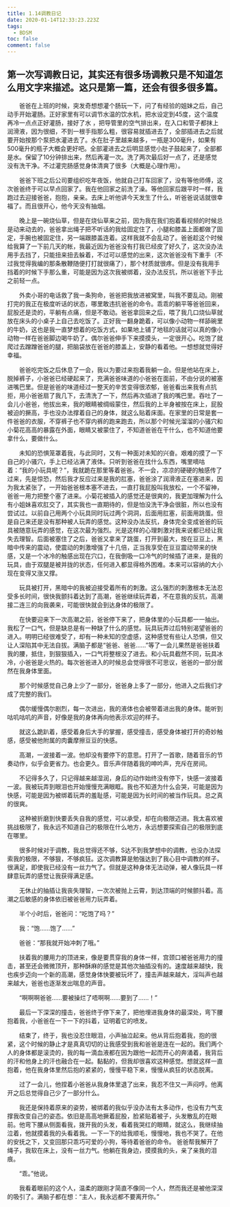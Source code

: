 ```yaml
---
title: 1.14调教日记
date: 2020-01-14T12:33:23.223Z
tags:
  - BDSM
toc: false
comment: false
---
```

第一次写调教日记，其实还有很多场调教只是不知道怎么用文字来描述。这只是第一篇，还会有很多很多篇。
---
&#8195;&#8195;爸爸在上班的时候，突发奇想想灌个肠玩一下，问了有经验的姐妹之后，自己动手开始灌肠。正好家里有可以调节水温的饮水机，把水设定到45度，这个温度再冷一点点正好灌肠，接好了水 ，把导管里的空气排出来，在入口和管子都抹上润滑液，因为很细，不到一根手指那么粗，很容易就插进去了，全部插进去之后就要开始按那个泵把水灌进去了。水在肚子里越来越多，一瓶是300毫升，如果有500毫升的瓶子大概会更好吧。全部灌进去之后明显感觉小肚子鼓起来了，全部都是水。保留了10分钟排出来，然后再灌一次。洗了两次最后好一点了，还是感觉没有洗干净。不过灌完肠感觉身体清爽了很多（大概是心理作用）。

&#8195;&#8195;爸爸下班之后公司要组织吃年夜饭，他就自己打车回家了，没有等他师傅，这次爸爸终于可以早点回家了。我在他回家之前洗了澡。等他回家后跟平时一样，我跑过去迎接爸爸，抱抱，亲亲。去床上听他讲今天发生了什么，听爸爸说话就很幸福了。而且很开心，他今天没有抽烟。

&#8195;&#8195;晚上是一碗烧仙草，但是在烧仙草来之前，因为我在我们抱着看视频的时候总是动来动去的，爸爸拿出绳子把不听话的我给固定住了，小腿和膝盖上面都做了固定，手腕也被固定住，另一端跟膝盖连着。这样我就不会乱动了。爸爸趁这个时候给我算了一下前几天的帐，我最近因为爸爸没有打我已经皮了好久了，这次没办法用手去挡了，只能扭来扭去躲着，不过可以感觉的出来，这次爸爸没有下重手（不过我觉得我编的那条散鞭随便打打就很痛了），那个材质就很疼。但是没有我用手挡着的时候下手那么重，可能是因为这次我被绑着，没办法反抗，所以爸爸下手比之前轻一点。

&#8195;&#8195;外卖小哥的电话救了我一条狗命，爸爸把我放进被窝里，叫我不要乱动。刚被打完的我正在极度听话的状态，哪里敢违抗爸爸的命令。乖乖的躺平等爸爸回来，屁股还是烫的，平躺有点痛，但是不敢动。爸爸拿回来之后，喂了我几口烧仙草就放在床头的小桌子上自己去吃饭了。正好我一翻身跪着，可以像小动物一样舔碗里的牛奶，这也是我一直梦想着的吃饭方式，如果地上铺了地毯的话就可以真的像小动物一样在爸爸脚边喝牛奶了。偶尔爸爸伸手下来摸摸头，一定很开心。吃饱了就爬过去蹭蹭爸爸的腿，把脑袋放在爸爸的膝盖上，安静的看着他。一想想就觉得好幸福。

&#8195;&#8195;爸爸吃完饭之后休息了一会，我以为要过来抱着我躺一会。但是他站在床上，脱掉裤子，小爸爸已经硬起来了，充满爸爸味道的小爸爸在面前，不由分说的被塞进嘴巴里。但是爸爸的味道经过一整天的辛苦变得很浓郁，爸爸看出来我有点抗拒，用小爸爸扇了我几下，去清洗了一下，然后再次插进了我的嘴巴里。吞吐了一会儿小爸爸，他拔出来，我的眼睛被绸缎蒙住，然后我的上半身被按在床上，屁股被迫的撅高，手也没办法撑着自己的身体，就这么贴着床面。在家里的日常是套一件爸爸的衣服，不穿裤子也不穿内裤的跑来跑去，所以那个时候光溜溜的小骚穴和小菊花高高的暴露在外面，眼睛又被蒙住了，不知道爸爸在干什么，也不知道他要拿什么，要做什么。

&#8195;&#8195;未知的恐惧笼罩着我，与此同时，又有一种面对未知的兴奋。艰难的摸了一下自己的小骚穴，手上已经沾满了液体。只听到爸爸在找什么东西，嘴里嘀咕着：“我的小玩具呢？”，我就跪在那里等着爸爸。不一会，凉凉的硬硬的触感传了过来，先是惊恐，然后我才反应过来是我的肛塞，爸爸涂了润滑液正在塞进来，因为我太紧张了，一开始爸爸根本塞不进去，一直打我屁股叫我放松，一个不留神，爸爸一用力把整个塞了进来。小菊花被插入的感觉还是很爽的，我更加理解为什么有小姐妹喜欢肛交了，其实我也一直期待的，但是怕没洗干净会很脏，所以也没有尝试过。以前自己用两个小玩具同时玩过两个洞洞，后面用肛塞，前面用跳蛋。但是自己来还是没有那种被人玩弄的感觉。这种没办法反抗，身体完全变成爸爸的玩具被随意玩弄的感觉，在这次最为强烈。光是这样的心理刺激对我来说都已经让我失去理智。后面被塞住了之后，爸爸又拿来了跳蛋，打开到最大，按在豆豆上，黑暗中传来的震动，使震动的刺激增强了十几倍，正当我享受在豆豆震动带来的快感，又是一个冰冷的触感出现在穴口，在我倒吸一口冷气的时候插了进来，是我的玩具，由于双腿是被并拢的状态，任何进入都显得格外困难。本来可以容纳的大小现在变得又涨又撑。

&#8195;&#8195;玩具被打开，黑暗中的我被迫接受着所有的刺激。这么强烈的刺激根本无法忍受多长时间，很快我颤抖着达到了高潮，爸爸继续玩弄着，不在意我的反抗，高潮接二连三的向我袭来，可能很快就会到达身体的极限了。

&#8195;&#8195;在快要迎来下一次高潮之前，爸爸停下来了，把身体里的小玩具都一一抽出。我松了一口气，但是缺总是有一种缺了什么的感觉。玩具玩弄过后特别渴望爸爸的进入。明明已经很难受了，却有一种未知的空虚感，这种感觉有些让人恐惧，但又让人深陷其中无法自拔。满脑子都是“爸爸、爸爸……”等了一会儿果然是爸爸扶着我的腰，抵住，到狠狠插入，一口气将整根没了进去。和小玩具截然不同，玩具冰冷，小爸爸是火热的。每次爸爸进入的时候总会觉得很不可思议，爸爸的一部分居然在我身体里面。

&#8195;&#8195;那个时候感觉自己身上少了一部分，爸爸身上多了一部分，他进入之后我们才成了完整的我们。

&#8195;&#8195;偶尔缓慢偶尔剧烈，每一次进出，我的液体也会被带着进出我的身体。能听到咕叽咕叽的声音，好像是我的身体再向他表示欢迎的样子。

&#8195;&#8195;就这么跪趴着，感受着身后大手的掌握，感受撞击，感受身体被打开的奇妙触感，感受被他附属的肉囊摩擦豆豆的快感。

&#8195;&#8195;高潮，一波接着一波。他却没有要停下的意思。打开了一首歌，随着音乐的节奏动作，似乎会更省力。也会更久。音乐声伴随着我的呻吟声，充斥在房间。

&#8195;&#8195;不记得多久了，只记得越来越湿润，身后的动作始终没有停下，快感一波接着一波。我被玩弄到眼泪也开始慢慢充满眼眶。我也不知道为什么会哭，可能是因为快感，可能是因为被绑着玩弄的羞耻感，可能是因为长时间的被当作玩具。总之真的很爽。

&#8195;&#8195;这种被折磨到快要丢失自我的感觉，可以承受，却在向极限迈进。我太喜欢被挑战极限了，我永远不知道自己的极限在什么地方，永远想要探索自己的极限到底在哪里。

&#8195;&#8195;很多时候对于调教，我总觉得还不够，S达不到我梦想中的调教，也没办法探索我的极限，不够狠，不够疯狂。这次调教算是勉强达到了我心目中调教的样子。很满足，即使我已经没有一丝力气了。但就是这种身体无法动弹，被人像玩具一样肆意玩弄的感觉让我获得满足感。

&#8195;&#8195;无休止的抽插让我丧失理智，一次次被抛上云霄，到达顶端的时候颤抖着。高潮之后敏感的身体依旧被爸爸用力玩弄着。

&#8195;&#8195;半个小时后，爸爸问：“吃饱了吗？”

&#8195;&#8195;我：“饱……饱了……”

&#8195;&#8195;爸爸：“那我就开始冲刺了哦。”

&#8195;&#8195;扶着我的腰用力的顶进来，像是要贯穿我的身体一样，宫颈口被爸爸用力的撞击，甚至还会微微顶开，那种酥麻的感觉是其他次抽插没有的。速度越来越快，我也疾步迈向一个新的高潮，感觉身体快要被玩坏了，撞击声越来越大，淫叫声也越来越大，爸爸也逐渐发出喘息的声音。

&#8195;&#8195;“啊啊啊爸爸……要被操烂了唔啊啊……要到了……！”

&#8195;&#8195;最后一下深深的撞击，爸爸终于停下来了，把他埋进我身体的最深处，弯下腰抱着我，小爸爸在一下一下的抖着，证明着它的喷发。

&#8195;&#8195;结束了，终于，我也没忍住眼泪，小声抽泣起来。他从背后抱着我，抱的很紧，这个时候的静止才是真真切切的让我感受到我和爸爸是连在一起的。我们两个人的身体都是滚烫的，我的每一滴血液都在因为跟他一起而开心的奔涌着，我背后的汗和他身上的汗也融合在一起。黏黏的，但我却很喜欢这种感觉。想就这样一直抱着，他在我身体里然后抱的紧紧的，慢慢平稳下来，慢慢从疯狂的状态脱离。

&#8195;&#8195;过了一会儿，他捏着小爸爸从我身体里退了出来，我忍不住又一声闷哼。他离开之后总觉得自己少了一部分什么。

&#8195;&#8195;我还是保持着原来的姿势，被绑着的我似乎没办法有太多动作，也没有力气支撑我改变自己的姿态。依旧是高高地撅着屁股，脸紧贴着被子，头发散乱的在眼前。他弯下腰从侧面看我，拨开我的头发，看着我哭红的眼睛，就这么，我继续抽泣着，他就摸着我的头看着我。一下一下的给我顺毛，慢慢地，我也不哭了。在他的安抚之下，又变回那只乖巧可爱的小狗，等待着爸爸的命令。
爸爸帮我解开了绳子，我软在床上，没有一丝力气。他躺在我身边，摸摸我的头，亲了亲我的泪痕。

&#8195;&#8195;“乖。”他说。

&#8195;&#8195;我看着眼前的这个人，温柔的跟刚才简直不像同一个人，然而我还是被他深深的吸引了。满脑子都在想：“主人，我永远都不要离开你。”